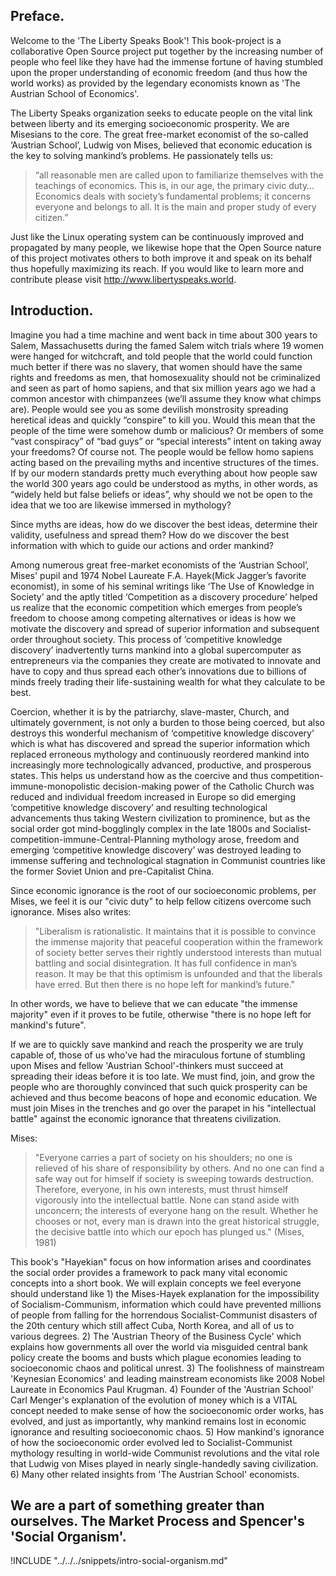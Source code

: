 ## Preface.

Welcome to the 'The Liberty Speaks Book'! This book-project is a collaborative Open Source project put together by the increasing number of people who feel like they have had the immense fortune of having stumbled upon the proper understanding of economic freedom (and thus how the world works) as provided by the legendary economists known as 'The Austrian School of Economics'. 

The Liberty Speaks organization seeks to educate people on the vital link between liberty and its emerging socioeconomic prosperity. We are Misesians to the core. The great free-market economist of the so-called ‘Austrian School’, Ludwig von Mises, believed that economic education is the key to solving mankind’s problems. He passionately tells us:

>“all reasonable men are called upon to familiarize themselves with the teachings of economics. This is, in our age, the primary civic duty… Economics deals with society’s fundamental problems; it concerns everyone and belongs to all. It is the main and proper study of every citizen.”

Just like the Linux operating system can be continuously improved and propagated by many people, we likewise hope that the Open Source nature of this project motivates others to both improve it and speak on its behalf thus hopefully maximizing its reach. If you would like to learn more and contribute please visit http://www.libertyspeaks.world. 


## Introduction.

Imagine you had a time machine and went back in time about 300 years to Salem, Massachusetts during the famed Salem witch trials where 19 women were hanged for witchcraft, and told people that the world could function much better if there was no slavery, that women should have the same rights and freedoms as men, that homosexuality should not be criminalized and seen as part of homo sapiens, and that six million years ago we had a common ancestor with chimpanzees (we’ll assume they know what chimps are). People would see you as some devilish monstrosity spreading heretical ideas and quickly “conspire” to kill you. Would this mean that the people of the time were somehow dumb or malicious? Or members of some “vast conspiracy” of “bad guys” or “special interests” intent on taking away your freedoms? Of course not. The people would be fellow homo sapiens acting based on the prevailing myths and incentive structures of the times. If by our modern standards pretty much everything about how people saw the world 300 years ago could be understood as myths, in other words, as “widely held but false beliefs or ideas”, why should we not be open to the idea that we too are likewise immersed in mythology?

Since myths are ideas, how do we discover the best ideas, determine their validity, usefulness and spread them? How do we discover the best information with which to guide our actions and order mankind?

Among numerous great free-market economists of the ‘Austrian School’, Mises' pupil and 1974 Nobel Laureate F.A. Hayek(Mick Jagger’s favorite economist), in some of his seminal writings like ‘The Use of Knowledge in Society’ and the aptly titled ‘Competition as a discovery procedure’ helped us realize that the economic competition which emerges from people’s freedom to choose among competing alternatives or ideas is how we motivate the discovery and spread of superior information and subsequent order throughout society. This process of ‘competitive knowledge discovery’ inadvertently turns mankind into a global supercomputer as entrepreneurs via the companies they create are motivated to innovate and have to copy and thus spread each other’s innovations due to billions of minds freely trading their life-sustaining wealth for what they calculate to be best.

Coercion, whether it is by the patriarchy, slave-master, Church, and ultimately government, is not only a burden to those being coerced, but also destroys this wonderful mechanism of ‘competitive knowledge discovery’ which is what has discovered and spread the superior information which replaced erroneous mythology and continuously reordered mankind into increasingly more technologically advanced, productive, and prosperous states. This helps us understand how as the coercive and thus competition-immune-monopolistic decision-making power of the Catholic Church was reduced and individual freedom increased in Europe so did emerging ‘competitive knowledge discovery’ and resulting technological advancements thus taking Western civilization to prominence, but as the social order got mind-bogglingly complex in the late 1800s and Socialist-competition-immune-Central-Planning mythology arose, freedom and emerging ‘competitive knowledge discovery’ was destroyed leading to immense suffering and technological stagnation in Communist countries like the former Soviet Union and pre-Capitalist China.


Since economic ignorance is the root of our socioeconomic problems, per Mises, we feel it is our "civic duty" to help fellow citizens overcome such ignorance. Mises also writes:

>"Liberalism is rationalistic. It maintains that it is possible to convince the immense majority that peaceful cooperation within the framework of society better serves their rightly understood interests than mutual battling and social disintegration. It has full confidence in man’s reason. It may be that this optimism is unfounded and that the liberals have erred. But then there is no hope left for mankind’s future."

In other words, we have to believe that we can educate "the immense majority" even if it proves to be futile, otherwise "there is no hope left for mankind's future".

If we are to quickly save mankind and reach the prosperity we are truly capable of, those of us who've had the miraculous fortune of stumbling upon Mises and fellow 'Austrian School'-thinkers must succeed at spreading their ideas before it is too late. We must find, join, and grow the people who are thoroughly convinced that such quick prosperity can be achieved and thus become beacons of hope and economic education. We must join Mises in the trenches and go over the parapet in his "intellectual battle" against the economic ignorance that threatens civilization.

Mises: 

>"Everyone carries a part of society on his shoulders; no one is relieved of his share of responsibility by others. And no one can find a safe way out for himself if society is sweeping towards destruction. Therefore, everyone, in his own interests, must thrust himself vigorously into the intellectual battle. None can stand aside with unconcern; the interests of everyone hang on the result. Whether he chooses or not, every man is drawn into the great historical struggle, the decisive battle into which our epoch has plunged us." (Mises, 1981)

This book's "Hayekian" focus on how information arises and coordinates the social order provides a framework to pack many vital economic concepts into a short book. We will explain concepts we feel everyone should understand like 1) the Mises-Hayek explanation for the impossibility of Socialism-Communism, information which could have prevented millions of people from falling for the horrendous Socialist-Communist disasters of the 20th century which still affect Cuba, North Korea, and all of us to various degrees. 2) The 'Austrian Theory of the Business Cycle' which explains how governments all over the world via misguided central bank policy create the booms and busts which plague economies leading to socioeconomic chaos and political unrest. 3) The foolishness of mainstream 'Keynesian Economics' and leading mainstream economists like 2008 Nobel Laureate in Economics Paul Krugman. 4) Founder of the 'Austrian School' Carl Menger's explanation of the evolution of money which is a VITAL concept needed to make sense of how the socioeconomic order works, has evolved, and just as importantly, why mankind remains lost in economic ignorance and resulting socioeconomic chaos. 5) How mankind's ignorance of how the socioeconomic order evolved led to Socialist-Communist mythology resulting in world-wide Communist revolutions and the vital role that Ludwig von Mises played in nearly single-handedly saving civilization. 6) Many other related insights from 'The Austrian School' economists. 

 
## We are a part of something greater than ourselves. The Market Process and Spencer's 'Social Organism'.


!INCLUDE "../../../snippets/intro-social-organism.md"


